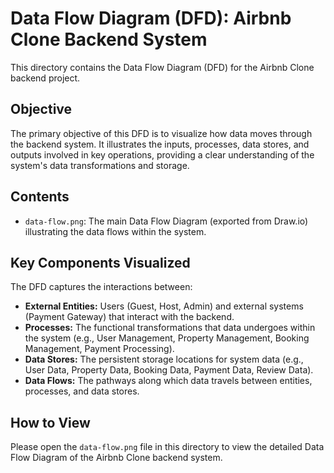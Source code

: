 # Data Flow Diagram (DFD): Airbnb Clone Backend System

This directory contains the Data Flow Diagram (DFD) for the Airbnb Clone backend project.

## Objective

The primary objective of this DFD is to visualize how data moves through the backend system. It illustrates the inputs, processes, data stores, and outputs involved in key operations, providing a clear understanding of the system's data transformations and storage.

## Contents

* `data-flow.png`: The main Data Flow Diagram (exported from Draw.io) illustrating the data flows within the system.

## Key Components Visualized

The DFD captures the interactions between:

* **External Entities:** Users (Guest, Host, Admin) and external systems (Payment Gateway) that interact with the backend.
* **Processes:** The functional transformations that data undergoes within the system (e.g., User Management, Property Management, Booking Management, Payment Processing).
* **Data Stores:** The persistent storage locations for system data (e.g., User Data, Property Data, Booking Data, Payment Data, Review Data).
* **Data Flows:** The pathways along which data travels between entities, processes, and data stores.

## How to View

Please open the `data-flow.png` file in this directory to view the detailed Data Flow Diagram of the Airbnb Clone backend system.
